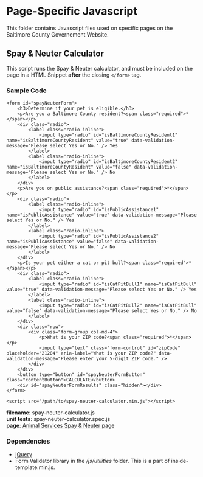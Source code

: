 # Page-Specific Javascript
This folder contains Javascript files used on specific pages on the Baltimore County Governement Website.

## Spay & Neuter Calculator
This script runs the Spay & Neuter calculator, and must be included on the page in a HTML Snippet **after** the closing `</form>` tag.

### Sample Code

```
<form id="spayNeuterForm">
    <h3>Determine if your pet is eligible.</h3>
    <p>Are you a Baltimore County resident?<span class="required">*</span></p>
    <div class="radio">
        <label class="radio-inline">
            <input type="radio" id="isBaltimoreCountyResident1" name="isBaltimoreCountyResident" value="true" data-validation-message="Please select Yes or No." /> Yes
        </label>
        <label class="radio-inline">
            <input type="radio" id="isBaltimoreCountyResident2" name="isBaltimoreCountyResident" value="false" data-validation-message="Please select Yes or No." /> No
        </label>
    </div>
    <p>Are you on public assistance?<span class="required">*</span></p>
    <div class="radio">
        <label class="radio-inline">
            <input type="radio" id="isPublicAssistance1" name="isPublicAssistance" value="true" data-validation-message="Please select Yes or No." /> Yes
        </label>
        <label class="radio-inline">
            <input type="radio" id="isPublicAssistance2" name="isPublicAssistance" value="false" data-validation-message="Please select Yes or No." /> No
        </label>
    </div>
    <p>Is your pet either a cat or pit bull?<span class="required">*</span></p>
    <div class="radio">
        <label class="radio-inline">
            <input type="radio" id="isCatPitBull1" name="isCatPitBull" value="true" data-validation-message="Please select Yes or No." /> Yes
        </label>
        <label class="radio-inline">
            <input type="radio" id="isCatPitBull2" name="isCatPitBull" value="false" data-validation-message="Please select Yes or No." /> No
        </label>
    </div>
    <div class="row">
        <div class="form-group col-md-4">
            <p>What is your ZIP code?<span class="required">*</span> </p>
            <input type="text" class="form-control" id="zipCode" placeholder="21204" aria-label="What is your ZIP code?" data-validation-message="Please enter your 5-digit ZIP code." />
        </div>
    </div>
    <button type="button" id="spayNeuterFormButton" class="contentButton">CALCULATE</button>	
    <div id="spayNeuterFormResults" class="hidden"></div>
</form>

<script src="/path/to/spay-neuter-calculator.min.js"></script>
```

**filename**: spay-neuter-calculator.js  
**unit tests**: spay-neuter-calculator.spec.js  
**page**: [Animal Services Spay & Neuter page](http://dev.baltimorecountymd.gov/Agencies/health/animalservices/spayneuter.html)  
### Dependencies
* [jQuery](https://jquery.com/)
* Form Validator library in the */js/utilities* folder. This is a part of inside-template.min.js.